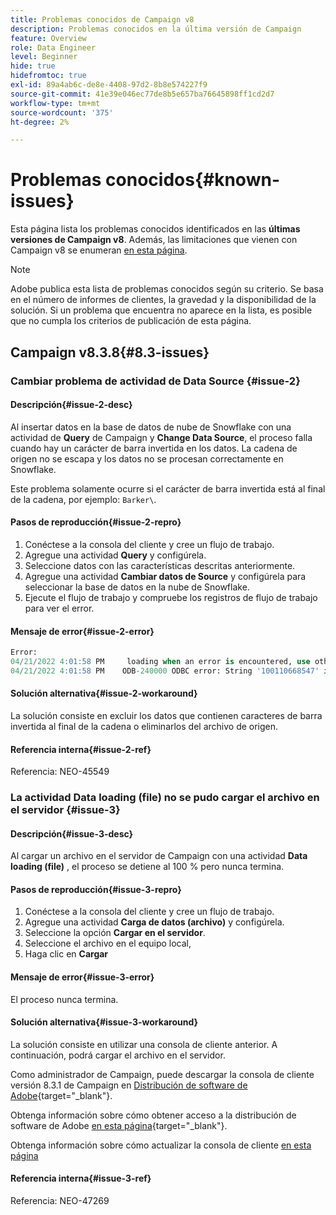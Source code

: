 ```yaml
---
title: Problemas conocidos de Campaign v8
description: Problemas conocidos en la última versión de Campaign
feature: Overview
role: Data Engineer
level: Beginner
hide: true
hidefromtoc: true
exl-id: 89a4ab6c-de8e-4408-97d2-8b8e574227f9
source-git-commit: 41e39e046ec77de8b5e657ba76645898ff1cd2d7
workflow-type: tm+mt
source-wordcount: '375'
ht-degree: 2%

---
```


# Problemas conocidos{#known-issues}

Esta página lista los problemas conocidos identificados en las **últimas versiones de Campaign v8**. Además, las limitaciones que vienen con Campaign v8 se enumeran [en esta página](ac-guardrails.md).


>[!NOTE]
>
>Adobe publica esta lista de problemas conocidos según su criterio. Se basa en el número de informes de clientes, la gravedad y la disponibilidad de la solución. Si un problema que encuentra no aparece en la lista, es posible que no cumpla los criterios de publicación de esta página.

## Campaign v8.3.8{#8.3-issues}

### Cambiar problema de actividad de Data Source {#issue-2}

#### Descripción{#issue-2-desc}

Al insertar datos en la base de datos de nube de Snowflake con una actividad de **Query** de Campaign y **Change Data Source**, el proceso falla cuando hay un carácter de barra invertida en los datos. La cadena de origen no se escapa y los datos no se procesan correctamente en Snowflake.

Este problema solamente ocurre si el carácter de barra invertida está al final de la cadena, por ejemplo: `Barker\`.


#### Pasos de reproducción{#issue-2-repro}

1. Conéctese a la consola del cliente y cree un flujo de trabajo.
1. Agregue una actividad **Query** y configúrela.
1. Seleccione datos con las características descritas anteriormente.
1. Agregue una actividad **Cambiar datos de Source** y configúrela para seleccionar la base de datos en la nube de Snowflake.
1. Ejecute el flujo de trabajo y compruebe los registros de flujo de trabajo para ver el error.


#### Mensaje de error{#issue-2-error}

```sql
Error:
04/21/2022 4:01:58 PM     loading when an error is encountered, use other values such as 'SKIP_FILE' or 'CONTINUE' for the ON_ERROR option. For more information on loading options, please run 'info loading_data' in a SQL client. SQLState: 22000
04/21/2022 4:01:58 PM    ODB-240000 ODBC error: String '100110668547' is too long and would be truncated   File 'wkf1656797_21_1_3057430574#458516uploadPart0.chunk.gz', line 1, character 0   Row 90058, column "WKF1656797_21_1"["SCARRIER_ROUTE":13]   If you would like to continue
```

#### Solución alternativa{#issue-2-workaround}

La solución consiste en excluir los datos que contienen caracteres de barra invertida al final de la cadena o eliminarlos del archivo de origen.


#### Referencia interna{#issue-2-ref}

Referencia: NEO-45549


### La actividad Data loading (file) no se pudo cargar el archivo en el servidor {#issue-3}

#### Descripción{#issue-3-desc}

Al cargar un archivo en el servidor de Campaign con una actividad **Data loading (file)** , el proceso se detiene al 100 % pero nunca termina.

#### Pasos de reproducción{#issue-3-repro}

1. Conéctese a la consola del cliente y cree un flujo de trabajo.
1. Agregue una actividad **Carga de datos (archivo)** y configúrela.
1. Seleccione la opción **Cargar en el servidor**.
1. Seleccione el archivo en el equipo local,
1. Haga clic en **Cargar**


#### Mensaje de error{#issue-3-error}

El proceso nunca termina.

#### Solución alternativa{#issue-3-workaround}

La solución consiste en utilizar una consola de cliente anterior. A continuación, podrá cargar el archivo en el servidor.

Como administrador de Campaign, puede descargar la consola de cliente versión 8.3.1 de Campaign en [Distribución de software de Adobe](https://experience.adobe.com/#/downloads/content/software-distribution/en/campaign.html?1_group.propertyvalues.property=.%2Fjcr%3Acontent%2Fmetadata%2Fdc%3Aversion&1_group.propertyvalues.operation=equals&1_group.propertyvalues.0_values=target-version%3Acampaign%2F8&orderby=%40jcr%3Acontent%2Fjcr%3AlastModified&orderby.sort=desc&layout=list&p.offset=0&p.limit=4){target="_blank"}.

Obtenga información sobre cómo obtener acceso a la distribución de software de Adobe [en esta página](https://experienceleague.adobe.com/docs/experience-cloud/software-distribution/home.html?lang=es){target="_blank"}.

Obtenga información sobre cómo actualizar la consola de cliente [en esta página](connect.md)

#### Referencia interna{#issue-3-ref}

Referencia: NEO-47269

